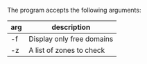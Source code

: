The program accepts the following arguments:

| arg | description |
| --- | ----------- |
| -f | Display only free domains |
| -z | A list of zones to check |